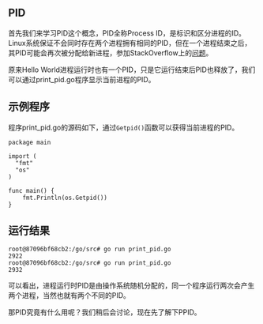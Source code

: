
## PID

首先我们来学习PID这个概念，PID全称Process ID，是标识和区分进程的ID。Linux系统保证不会同时存在两个进程拥有相同的PID，但在一个进程结束之后，其PID可能会再次被分配给新进程，参加StackOverflow上的[问题](http://unix.stackexchange.com/questions/26677/will-process-ids-be-recycled-what-if-you-reach-the-maximal-id)。

原来Hello World进程运行时也有一个PID，只是它运行结束后PID也释放了，我们可以通过print_pid.go程序显示当前进程的PID。

## 示例程序

程序print_pid.go的源码如下，通过`Getpid()`函数可以获得当前进程的PID。

```golang
package main

import (
  "fmt"
  "os"
)

func main() {
    fmt.Println(os.Getpid())
}
```

## 运行结果

```
root@87096bf68cb2:/go/src# go run print_pid.go
2922
root@87096bf68cb2:/go/src# go run print_pid.go
2932
```

可以看出，进程运行时PID是由操作系统随机分配的，同一个程序运行两次会产生两个进程，当然也就有两个不同的PID。

那PID究竟有什么用呢？我们稍后会讨论，现在先了解下PPID。
